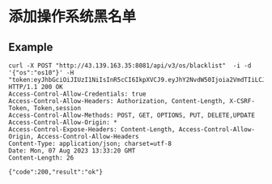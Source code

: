 # 添加操作系统黑名单

## Example 

    curl -X POST "http://43.139.163.35:8081/api/v3/os/blacklist"  -i -d '{"os":"os10"}' -H "token:eyJhbGciOiJIUzI1NiIsInR5cCI6IkpXVCJ9.eyJhY2NvdW50Ijoia2VmdTIiLCJjcmVhdGVfdGltZSI6MTY5MTQxNDQyN30.55QRrrakcl0DPdW0YtfNjZGfbA1uaGeD_pgHMlnPwtE"
    HTTP/1.1 200 OK
    Access-Control-Allow-Credentials: true
    Access-Control-Allow-Headers: Authorization, Content-Length, X-CSRF-Token, Token,session
    Access-Control-Allow-Methods: POST, GET, OPTIONS, PUT, DELETE,UPDATE
    Access-Control-Allow-Origin: *
    Access-Control-Expose-Headers: Content-Length, Access-Control-Allow-Origin, Access-Control-Allow-Headers
    Content-Type: application/json; charset=utf-8
    Date: Mon, 07 Aug 2023 13:33:20 GMT
    Content-Length: 26

    {"code":200,"result":"ok"}